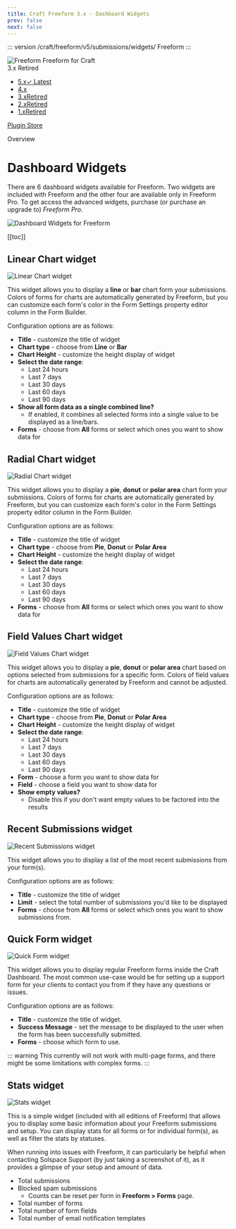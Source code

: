```yaml
---
title: Craft Freeform 3.x - Dashboard Widgets
prev: false
next: false
---
```


<meta property="og:image" content="https://docs.solspace.com/extras/social/craft/freeform/freeform.png" />

::: version /craft/freeform/v5/submissions/widgets/
Freeform
:::

<div id="pr-heading">
    <img src="https://docs.solspace.com/extras/icons/products/freeform-icon.png" alt="Freeform" class="pr-image">
    <span class="pr-name">Freeform</span>
    <span class="pr-category">for Craft</span>
    <div class="pr-v-wrapper">
        <div class="pr-v">
            <span class="pr-v-v">3.x</span>
            <span class="pr-v-type pr-retired">Retired</span>
            <span class="pr-v-arrow arrow down"></span>
        </div>
        <ul class="pr-v-list">
            <li><a href="/craft/freeform/v5/">5.x<span class="pr-v-type pr-latest">✓ Latest</span></a></li>
            <li><a href="/craft/freeform/v4/">4.x</a></li>
            <li><a href="/craft/freeform/v3/">3.x<span class="pr-v-type pr-retired">Retired</span></a></li>
            <li><a href="/craft/freeform/v2/">2.x<span class="pr-v-type pr-retired">Retired</span></a></li>
            <li><a href="/craft/freeform/v1/">1.x<span class="pr-v-type pr-retired">Retired</span></a></li>
        </ul>
    </div>
    <div class="pr-buy">
        <a href="https://plugins.craftcms.com/freeform" class="button button-blue"><span class="external-url">Plugin Store</span></a>
    </div>
</div>

<span class="page-section">Overview</span>

# Dashboard Widgets

There are 6 dashboard widgets available for Freeform. Two widgets are included with Freeform and the other four are available only in Freeform Pro. To get access the advanced widgets, purchase (or purchase an upgrade to) *Freeform Pro*.

![Dashboard Widgets for Freeform](../images/cp_widgets.png)


[[toc]]


<div class="content-block">

## Linear Chart widget <Badge type="pro" text="Pro" />

![Linear Chart widget](../images/cp_widget-linear-chart.png)

This widget allows you to display a **line** or **bar** chart form your submissions. Colors of forms for charts are automatically generated by Freeform, but you can customize each form's color in the Form Settings property editor column in the Form Builder.

Configuration options are as follows:

* **Title** - customize the title of widget
* **Chart type** - choose from **Line** or **Bar**
* **Chart Height** - customize the height display of widget
* **Select the date range**:
	* Last 24 hours
	* Last 7 days
	* Last 30 days
	* Last 60 days
	* Last 90 days
* **Show all form data as a single combined line?**
	* If enabled, it combines all selected forms into a single value to be displayed as a line/bars.
* **Forms** - choose from **All** forms or select which ones you want to show data for

</div>
<div class="content-block">

## Radial Chart widget <Badge type="pro" text="Pro" />

![Radial Chart widget](../images/cp_widget-radial-chart.png)

This widget allows you to display a **pie**, **donut** or **polar area** chart form your submissions. Colors of forms for charts are automatically generated by Freeform, but you can customize each form's color in the Form Settings property editor column in the Form Builder.

Configuration options are as follows:

* **Title** - customize the title of widget
* **Chart type** - choose from **Pie**, **Donut** or **Polar Area**
* **Chart Height** - customize the height display of widget
* **Select the date range**:
	* Last 24 hours
	* Last 7 days
	* Last 30 days
	* Last 60 days
	* Last 90 days
* **Forms** - choose from **All** forms or select which ones you want to show data for

</div>
<div class="content-block">

## Field Values Chart widget <Badge type="pro" text="Pro" />

![Field Values Chart widget](../images/cp_widget-field-values.png)

This widget allows you to display a **pie**, **donut** or **polar area** chart based on options selected from submissions for a specific form. Colors of field values for charts are automatically generated by Freeform and cannot be adjusted.

Configuration options are as follows:

* **Title** - customize the title of widget
* **Chart type** - choose from **Pie**, **Donut** or **Polar Area**
* **Chart Height** - customize the height display of widget
* **Select the date range**:
	* Last 24 hours
	* Last 7 days
	* Last 30 days
	* Last 60 days
	* Last 90 days
* **Form** - choose a form you want to show data for
* **Field** - choose a field you want to show data for
* **Show empty values?**
	* Disable this if you don't want empty values to be factored into the results

</div>
<div class="content-block">

## Recent Submissions widget <Badge type="pro" text="Pro" />

![Recent Submissions widget](../images/cp_widget-recent-submissions.png)

This widget allows you to display a list of the most recent submissions from your form(s).

Configuration options are as follows:

* **Title** - customize the title of widget
* **Limit** - select the total number of submissions you'd like to be displayed
* **Forms** - choose from **All** forms or select which ones you want to show submissions from.

</div>
<div class="content-block">

## Quick Form widget <Badge type="pro" text="Pro" />

![Quick Form widget](../images/cp_widget-quick-form.png)

This widget allows you to display regular Freeform forms inside the Craft Dashboard. The most common use-case would be for setting up a support form for your clients to contact you from if they have any questions or issues.

Configuration options are as follows:

* **Title** - customize the title of widget.
* **Success Message** - set the message to be displayed to the user when the form has been successfully submitted.
* **Forms** - choose which form to use.

::: warning
This currently will not work with multi-page forms, and there might be some limitations with complex forms.
:::

</div>
<div class="content-block">

## Stats widget

![Stats widget](../images/cp_widget-stats.png)

This is a simple widget (included with all editions of Freeform) that allows you to display some basic information about your Freeform submissions and setup. You can display stats for all forms or for individual form(s), as well as filter the stats by statuses.

When running into issues with Freeform, it can particularly be helpful when contacting Solspace Support (by just taking a screenshot of it), as it provides a glimpse of your setup and amount of data.

* Total submissions
* Blocked spam submissions
	* Counts can be reset per form in **Freeform > Forms** page.
* Total number of forms
* Total number of form fields
* Total number of email notification templates

</div>